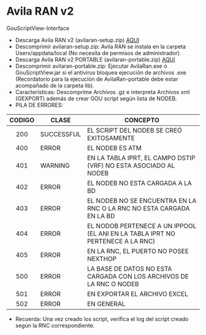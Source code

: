 # Avila RAN v2
GouScriptView-Interface
* Descarga Avila RAN v2 (avilaran-setup.zip)
[AQUI](https://github.com/miguel2m/GouScriptView/blob/master/GouScriptView/AvilaRANv2-dist/AvilaRan-setup.zip)
* Descomprimir avilaran-setup.zip:
  Avila RAN se instala en la carpeta Users/appdata/local (No necesita de permisos de administrador).
* Descarga Avila RAN v2 PORTABLE (avilaran-portable.zip)
[AQUI](https://github.com/miguel2m/GouScriptView/blob/master/GouScriptView/AvilaRANv2-dist/avilaran-portable.zip)
* Descomprimir avilaran-portable.zip: Ejecutar AvilaRan.exe ó GouScriptView.jar si el antivirus bloquea ejecución de archivos .exe (Recordatorio para la ejecución de AvilaRan-portable debe estar acompañado de la carpeta lib).
* Características: Descomprime Archivos .gz e interpreta Archivos xml (GEXPORT) además de crear GOU script según lista de NODEB.
* PILA DE ERRORES:

| CODIGO | CLASE | CONCEPTO |
|:------:|------|--------------------------------------------------------------------------------------|
| 200 |SUCCESSFUL| EL SCRIPT DEL NODEB SE CREÓ EXITOSAMENTE |
| 400 |ERROR | EL NODEB ES ATM |
| 401 |WARNING | EN LA TABLA IPRT, EL CAMPO DSTIP (VRF) NO ESTA ASOCIADO AL NODEB |
| 402 |ERROR | EL NODEB NO ESTA CARGADA A LA BD |
| 403 |ERROR | EL NODEB NO SE ENCUENTRA EN LA RNC O LA RNC NO ESTA CARGADA EN LA BD |
| 404 |ERROR| EL NODOB PERTENECE A UN IPPOOL (EL ANI EN LA TABLA IPRT NO PERTENECE A LA RNC) |
| 405 |ERROR| EN LA RNC, EL PUERTO NO POSEE NEXTHOP |
| 500 |ERROR| LA BASE DE DATOS NO ESTA CARGADA CON LOS ARCHIVOS DE LA RNC O NODEB |
| 501 |ERROR| EN EXPORTAR EL ARCHIVO EXCEL |
| 502 |ERROR| EN GENERAL |

* Recuerda: Una vez creado los script, verifica el log del script creado según la RNC correspondiente.
